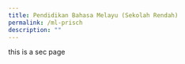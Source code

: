 ```yaml
---
title: Pendidikan Bahasa Melayu (Sekolah Rendah)
permalink: /ml-prisch
description: ""
---
```

this is a sec page